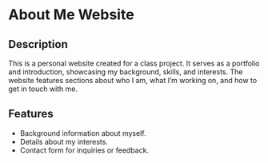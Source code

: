 # About Me Website

## Description
This is a personal website created for a class project. It serves as a portfolio and introduction, showcasing my background, skills, and interests. The website features sections about who I am, what I’m working on, and how to get in touch with me.

## Features
- Background information about myself.
- Details about my interests.
- Contact form for inquiries or feedback.

